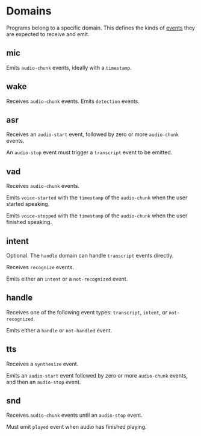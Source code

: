 # Domains

Programs belong to a specific domain. This defines the kinds of [events](wyoming.md) they are expected to receive and emit.

## mic

Emits `audio-chunk` events, ideally with a `timestamp`.


## wake

Receives `audio-chunk` events.
Emits `detection` events.


## asr

Receives an `audio-start` event, followed by zero or more `audio-chunk` events.

An `audio-stop` event must trigger a `transcript` event to be emitted.


## vad

Receives `audio-chunk` events.

Emits `voice-started` with the `timestamp` of the `audio-chunk` when the user started speaking.

Emits `voice-stopped` with the `timestamp` of the `audio-chunk` when the user finished speaking.


## intent

Optional. The `handle` domain can handle `transcript` events directly.

Receives `recognize` events.

Emits either an `intent` or a `not-recognized` event.


## handle

Receives one of the following event types: `transcript`, `intent`, or `not-recognized`.

Emits either a `handle` or `not-handled` event.


## tts

Receives a `synthesize` event.

Emits an `audio-start` event followed by zero or more `audio-chunk` events, and then an `audio-stop` event.


## snd

Receives `audio-chunk` events until an `audio-stop` event.

Must emit `played` event when audio has finished playing.
